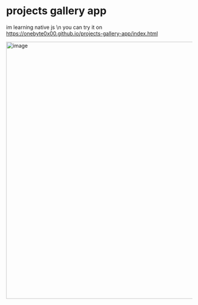 # projects gallery app 
 im learning native js \n
you can try it on
https://onebyte0x00.github.io/projects-gallery-app/index.html

<img width="1378" height="697" alt="image" src="https://github.com/user-attachments/assets/1b9e52c6-bdcc-4094-820d-b29d2c34e524" />
